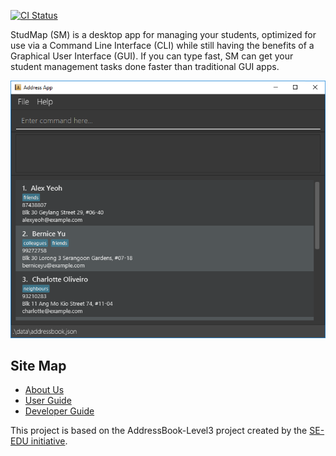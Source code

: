 [![CI Status](https://github.com/AY2223S1-CS2103T-W13-1/tp/workflows/Java%20CI/badge.svg)](https://github.com/AY2223S1-CS2103T-W13-1/tp/actions)

StudMap (SM) is a desktop app for managing your students, optimized for use via a Command Line Interface (CLI)
while still having the benefits of a Graphical User Interface (GUI). If you can type fast, SM can get your student management tasks done faster than traditional GUI apps.

![Ui](docs/images/Ui.png)


## Site Map
* [About Us](docs/AboutUs.md)
* [User Guide](docs/UserGuide.md)
* [Developer Guide](docs/DeveloperGuide.md)

This project is based on the AddressBook-Level3 project created by the [SE-EDU initiative](https://se-education.org).
